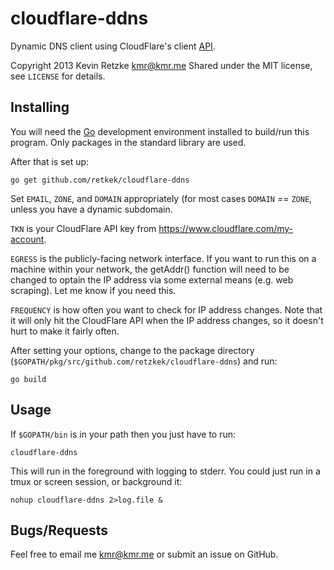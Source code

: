 cloudflare-ddns
===============

Dynamic DNS client using CloudFlare's client 
[API](http://www.cloudflare.com/docs/client-api.html). 

Copyright 2013 Kevin Retzke <kmr@kmr.me>
Shared under the MIT license, see `LICENSE` for details.

Installing
----------
You will need the [Go](http://golang.org) development environment installed
to build/run this program. Only packages in the standard library are used.

After that is set up:

    go get github.com/retkek/cloudflare-ddns

Set `EMAIL`, `ZONE`, and `DOMAIN` appropriately (for most cases `DOMAIN` == `ZONE`, 
unless you have a dynamic subdomain.

`TKN` is your CloudFlare API key from https://www.cloudflare.com/my-account.

`EGRESS` is the publicly-facing network interface. If you want to run this on a 
machine within your network, the getAddr() function will need to be changed
to optain the IP address via some external means (e.g. web scraping). Let me know
if you need this.

`FREQUENCY` is how often you want to check for IP address changes. Note that it will
only hit the CloudFlare API when the IP address changes, so it doesn't hurt to make it
fairly often.

After setting your options, change to the package directory 
(`$GOPATH/pkg/src/github.com/retzkek/cloudflare-ddns`) and run:

    go build

Usage
-----
If `$GOPATH/bin` is in your path then you just have to run:

    cloudflare-ddns

This will run in the foreground with logging to stderr.  You could just
run in a tmux or screen session, or background it:

    nohup cloudflare-ddns 2>log.file &

Bugs/Requests
-------------
Feel free to email me <kmr@kmr.me> or submit an issue on GitHub.
